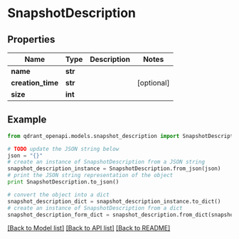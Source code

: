 # SnapshotDescription


## Properties
Name | Type | Description | Notes
------------ | ------------- | ------------- | -------------
**name** | **str** |  | 
**creation_time** | **str** |  | [optional] 
**size** | **int** |  | 

## Example

```python
from qdrant_openapi.models.snapshot_description import SnapshotDescription

# TODO update the JSON string below
json = "{}"
# create an instance of SnapshotDescription from a JSON string
snapshot_description_instance = SnapshotDescription.from_json(json)
# print the JSON string representation of the object
print SnapshotDescription.to_json()

# convert the object into a dict
snapshot_description_dict = snapshot_description_instance.to_dict()
# create an instance of SnapshotDescription from a dict
snapshot_description_form_dict = snapshot_description.from_dict(snapshot_description_dict)
```
[[Back to Model list]](../README.md#documentation-for-models) [[Back to API list]](../README.md#documentation-for-api-endpoints) [[Back to README]](../README.md)


